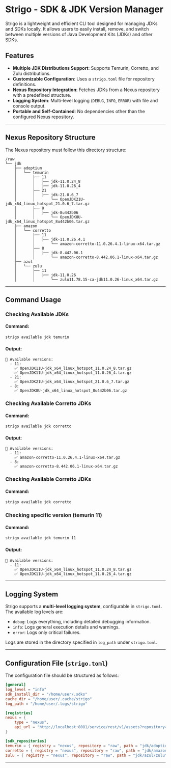 # Strigo - SDK & JDK Version Manager

Strigo is a lightweight and efficient CLI tool designed for managing JDKs and SDKs locally. It allows users to easily install, remove, and switch between multiple versions of Java Development Kits (JDKs) and other SDKs.

## Features

- **Multiple JDK Distributions Support**: Supports Temurin, Corretto, and Zulu distributions.
- **Customizable Configuration**: Uses a `strigo.toml` file for repository definitions.
- **Nexus Repository Integration**: Fetches JDKs from a Nexus repository with a predefined structure.
- **Logging System**: Multi-level logging (`DEBUG`, `INFO`, `ERROR`) with file and console output.
- **Portable and Self-Contained**: No dependencies other than the configured Nexus repository.

---

## Nexus Repository Structure

The Nexus repository must follow this directory structure:

```
/raw
└── jdk
    ├── adoptium
    │   └── temurin
    │       ├── 11
    │       │   ├── jdk-11.0.24_8
    │       │   ├── jdk-11.0.26_4
    │       ├── 21
    │       │   ├── jdk-21.0.6_7
    │       │       └── OpenJDK21U-jdk_x64_linux_hotspot_21.0.6_7.tar.gz
    │       ├── 8
    │       │   ├── jdk-8u442b06
    │       │       └── OpenJDK8U-jdk_x64_linux_hotspot_8u442b06.tar.gz
    ├── amazon
    │   └── corretto
    │       ├── 11
    │       │   ├── jdk-11.0.26.4.1
    │       │       └── amazon-corretto-11.0.26.4.1-linux-x64.tar.gz
    │       ├── 8
    │       │   ├── jdk-8.442.06.1
    │       │       └── amazon-corretto-8.442.06.1-linux-x64.tar.gz
    ├── azul
    │   └── zulu
    │       ├── 11
    │       │   ├── jdk-11.0.26
    │       │       └── zulu11.78.15-ca-jdk11.0.26-linux_x64.tar.gz
```

---

## Command Usage

### Checking Available JDKs

#### Command:
```sh
strigo available jdk temurin
```

#### Output:
```
🔹 Available versions:
  - 11:
    ✅ OpenJDK11U-jdk_x64_linux_hotspot_11.0.24_8.tar.gz
    ✅ OpenJDK11U-jdk_x64_linux_hotspot_11.0.26_4.tar.gz
  - 21:
    ✅ OpenJDK21U-jdk_x64_linux_hotspot_21.0.6_7.tar.gz
  - 8:
    ✅ OpenJDK8U-jdk_x64_linux_hotspot_8u442b06.tar.gz
```

### Checking Available Corretto JDKs

#### Command:
```sh
strigo available jdk corretto
```

#### Output:
```
🔹 Available versions:
  - 11:
    ✅ amazon-corretto-11.0.26.4.1-linux-x64.tar.gz
  - 8:
    ✅ amazon-corretto-8.442.06.1-linux-x64.tar.gz
```

### Checking Available Corretto JDKs

#### Command:
```sh
strigo available jdk corretto
```


### Checking specific version (temurin 11)

#### Command:
```sh
strigo available jdk temurin 11
```

#### Output:
```
🔹 Available versions:
  - 11:
    ✅ OpenJDK11U-jdk_x64_linux_hotspot_11.0.24_8.tar.gz
    ✅ OpenJDK11U-jdk_x64_linux_hotspot_11.0.26_4.tar.gz
```



---

## Logging System

Strigo supports a **multi-level logging system**, configurable in `strigo.toml`. The available log levels are:

- `debug`: Logs everything, including detailed debugging information.
- `info`: Logs general execution details and warnings.
- `error`: Logs only critical failures.

Logs are stored in the directory specified in `log_path` under `strigo.toml`.

---

## Configuration File (`strigo.toml`)

The configuration file should be structured as follows:

```toml
[general]
log_level = "info"
sdk_install_dir = "/home/user/.sdks"
cache_dir = "/home/user/.cache/strigo"
log_path = "/home/user/.logs/strigo"

[registries]
nexus = { 
    type = "nexus", 
    api_url = "http://localhost:8081/service/rest/v1/assets?repository={repository}"
}

[sdk_repositories]
temurin = { registry = "nexus", repository = "raw", path = "jdk/adoptium/temurin" }
corretto = { registry = "nexus", repository = "raw", path = "jdk/amazon/corretto" }
zulu = { registry = "nexus", repository = "raw", path = "jdk/azul/zulu" }
```




---

